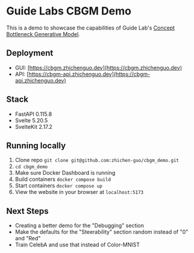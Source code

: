 # Guide Labs CBGM Demo

This is a demo to showcase the capabilities of Guide Lab's [Concept Bottleneck Generative Model](https://openreview.net/forum?id=L9U5MJJleF).

## Deployment

* GUI: [https://cbgm.zhichenguo.dev](https://cbgm.zhichenguo.dev)
* API: [https://cbgm-api.zhichenguo.dev](https://cbgm-api.zhichenguo.dev)

## Stack

* FastAPI 0.115.8
* Svelte 5.20.5
* SvelteKit 2.17.2

## Running locally
1. Clone repo `git clone git@github.com:zhichen-guo/cbgm_demo.git`
2. `cd cbgm_demo`
3. Make sure Docker Dashboard is running
4. Build containers `docker compose build`
5. Start containers `docker compose up`
6. View the website in your browser at `localhost:5173`

## Next Steps
* Creating a better demo for the "Debugging" section
* Make the defaults for the "Steerability" section random instead of "0" and "Red"
* Train CelebA and use that instead of Color-MNIST